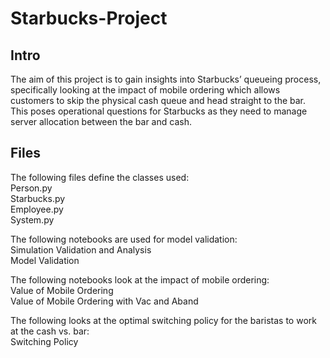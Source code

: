 # Starbucks-Project
## Intro
The aim of this project is to gain insights into Starbucks’ queueing process, specifically looking at the impact of mobile ordering which allows customers to skip the physical cash queue and head straight to the bar. This poses operational questions for Starbucks as they need to manage server allocation between the bar and cash.
## Files
The following files define the classes used:\
Person.py\
Starbucks.py\
Employee.py\
System.py

The following notebooks are used for model validation:\
Simulation Validation and Analysis\
Model Validation

The following notebooks look at the impact of mobile ordering:\
Value of Mobile Ordering\
Value of Mobile Ordering with Vac and Aband

The following looks at the optimal switching policy for the baristas to work at the cash vs. bar:\
Switching Policy
